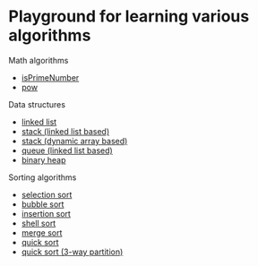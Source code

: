 Playground for learning various algorithms
==========================================

Math algorithms
* [isPrimeNumber](https://github.com/sergejusb/algorithms/blob/master/math/isPrimeNumber.js)
* [pow](https://github.com/sergejusb/algorithms/blob/master/math/pow.js)

Data structures
* [linked list](https://github.com/sergejusb/algorithms/blob/master/data-structures/linkedList.js)
* [stack (linked list based)](https://github.com/sergejusb/algorithms/blob/master/data-structures/stack.js)
* [stack (dynamic array based)](https://github.com/sergejusb/algorithms/blob/master/data-structures/stack_array.js)
* [queue (linked list based)](https://github.com/sergejusb/algorithms/blob/master/data-structures/queue.js)
* [binary heap](https://github.com/sergejusb/algorithms/blob/master/data-structures/binaryHeap.js)

Sorting algorithms
* [selection sort](https://github.com/sergejusb/algorithms/blob/master/sorting/selectionSort.js)
* [bubble sort](https://github.com/sergejusb/algorithms/blob/master/sorting/bubbleSort.js)
* [insertion sort](https://github.com/sergejusb/algorithms/blob/master/sorting/insertionSort.js)
* [shell sort](https://github.com/sergejusb/algorithms/blob/master/sorting/shellSort.js)
* [merge sort](https://github.com/sergejusb/algorithms/blob/master/sorting/mergeSort.js)
* [quick sort](https://github.com/sergejusb/algorithms/blob/master/sorting/quickSort.js)
* [quick sort (3-way partition)](https://github.com/sergejusb/algorithms/blob/master/sorting/quickSort3.js)
